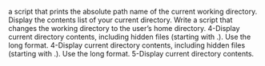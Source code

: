  a script that prints the absolute path name of the current working directory.
Display the contents list of your current directory.
Write a script that changes the working directory to the user’s home directory.
4-Display current directory contents, including hidden files (starting with .). Use the long format.
4-Display current directory contents, including hidden files (starting with .). Use the long format.
5-Display current directory contents.
